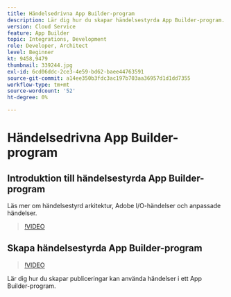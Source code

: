```yaml
---
title: Händelsedrivna App Builder-program
description: Lär dig hur du skapar händelsestyrda App Builder-program.
version: Cloud Service
feature: App Builder
topic: Integrations, Development
role: Developer, Architect
level: Beginner
kt: 9458,9479
thumbnail: 339244.jpg
exl-id: 6cd06ddc-2ce3-4e59-bd62-baee44763591
source-git-commit: a14ee350b3fdc3ac197b703aa36957d1d1dd7355
workflow-type: tm+mt
source-wordcount: '52'
ht-degree: 0%

---
```


# Händelsedrivna App Builder-program

## Introduktion till händelsestyrda App Builder-program

Läs mer om händelsestyrd arkitektur, Adobe I/O-händelser och anpassade händelser.

>[!VIDEO](https://video.tv.adobe.com/v/339244/?quality=12&learn=on)

## Skapa händelsestyrda App Builder-program

>[!VIDEO](https://video.tv.adobe.com/v/339245/?quality=12&learn=on)

Lär dig hur du skapar publiceringar kan använda händelser i ett App Builder-program.
